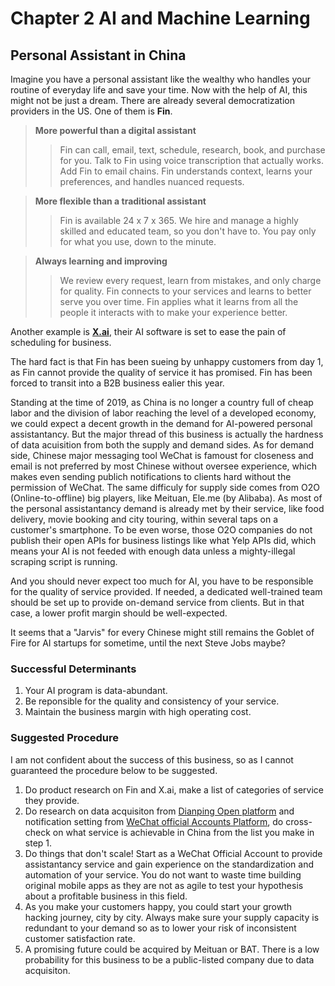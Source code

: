 # Chapter 2 AI and Machine Learning
## Personal Assistant in China
Imagine you have a personal assistant like the wealthy who handles your routine of everyday life and save your time. Now with the help of AI, this might not be just a dream. There are already several democratization providers in the US. One of them is **Fin**.

> **More powerful than a digital assistant**
>> Fin can call, email, text, schedule, research, book, and purchase for you. Talk to Fin using voice transcription that actually works. Add Fin to email chains. Fin understands context, learns your preferences, and handles nuanced requests.

> **More flexible than a traditional assistant**
>> Fin is available 24 x 7 x 365. We hire and manage a highly skilled and educated team, so you don't have to. You pay only for what you use, down to the minute.

> **Always learning and improving**
>> We review every request, learn from mistakes, and only charge for quality. Fin connects to your services and learns to better serve you over time. Fin applies what it learns from all the people it interacts with to make your experience better.

Another example is [**X.ai**](https://x.ai/how-it-works/), their AI software is set to ease the pain of scheduling for business.

The hard fact is that Fin has been sueing by unhappy customers from day 1, as Fin cannot provide the quality of service it has promised. Fin has been forced to transit into a B2B business ealier this year.

Standing at the time of 2019, as China is no longer a country full of cheap labor and the division of labor reaching the level of a developed economy, we could expect a decent growth in the demand for AI-powered personal assistantancy. But the major thread of this business is actually the hardness of data acuisition from both the supply and demand sides. As for demand side, Chinese major messaging tool WeChat is famoust for closeness and email is not preferred by most Chinese without oversee experience, which makes even sending publich notifications to clients hard without the permission of WeChat. The same difficuly for supply side comes from O2O (Online-to-offline) big players, like Meituan, Ele.me (by Alibaba). As most of the personal assistantancy demand is already met by their service, like food delivery, movie booking and city touring, within several taps on a customer's smartphone. To be even worse, those O2O companies do not publish their open APIs for business listings like what Yelp APIs did, which means your AI is not feeded with enough data unless a mighty-illegal scraping script is running.

And you should never expect too much for AI, you have to be responsible for the quality of service provided. If needed, a dedicated well-trained team should be set up to provide on-demand service from clients. But in that case, a lower profit margin should be well-expected.

It seems that a "Jarvis" for every Chinese might still remains the Goblet of Fire for AI startups for sometime, until the next Steve Jobs maybe?

### Successful Determinants
1. Your AI program is data-abundant.
2. Be reponsible for the quality and consistency of your service.
3. Maintain the business margin with high operating cost.

### Suggested Procedure
I am not confident about the success of this business, so as I cannot guaranteed the procedure below to be suggested.
1. Do product research on Fin and X.ai, make a list of categories of service they provide.
2. Do research on data acquisiton from [Dianping Open platform](https://open.dianping.com/document/v2?docId=6000146&rootDocId=1000) and notification setting from [WeChat official Accounts Platform](https://mp.weixin.qq.com/), do cross-check on what service is achievable in China from the list you make in step 1.
3. Do things that don't scale! Start as a WeChat Official Account to provide assistantancy service and gain experience on the standardization and automation of your service. You do not want to waste time building original mobile apps as they are not as agile to test your hypothesis about a profitable business in this field.
4. As you make your customers happy, you could start your growth hacking journey, city by city. Always make sure your supply capacity is redundant to your demand so as to lower your risk of inconsistent customer satisfaction rate.
5. A promising future could be acquired by Meituan or BAT. There is a low probability for this business to be a public-listed company due to data acquisiton.
